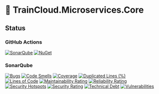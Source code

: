 ﻿# 🚆 TrainCloud.Microservices.Core

## Status

### GitHub Actions
[![SonarQube](https://github.com/traincloud-net/TrainCloud.Microservices.Core/actions/workflows/sonarqube.yml/badge.svg)](https://github.com/traincloud-net/TrainCloud.Microservices.Core/actions/workflows/sonarqube.yml) 
[![NuGet](https://github.com/traincloud-net/TrainCloud.Microservices.Core/actions/workflows/nuget.yml/badge.svg)](https://github.com/traincloud-net/TrainCloud.Microservices.Core/actions/workflows/nuget.yml) 

### SonarQube
[![Bugs](https://sonarqube.traincloud.net/api/project_badges/measure?project=TrainCloud.Microservices.Core&metric=bugs&token=sqb_65ad9072240a5177a2b415bbae921a846c2b126e)](https://sonarqube.traincloud.net/dashboard?id=TrainCloud.Microservices.Core) 
[![Code Smells](https://sonarqube.traincloud.net/api/project_badges/measure?project=TrainCloud.Microservices.Core&metric=code_smells&token=sqb_65ad9072240a5177a2b415bbae921a846c2b126e)](https://sonarqube.traincloud.net/dashboard?id=TrainCloud.Microservices.Core) 
[![Coverage](https://sonarqube.traincloud.net/api/project_badges/measure?project=TrainCloud.Microservices.Core&metric=coverage&token=sqb_65ad9072240a5177a2b415bbae921a846c2b126e)](https://sonarqube.traincloud.net/dashboard?id=TrainCloud.Microservices.Core) 
[![Duplicated Lines (%)](https://sonarqube.traincloud.net/api/project_badges/measure?project=TrainCloud.Microservices.Core&metric=duplicated_lines_density&token=sqb_65ad9072240a5177a2b415bbae921a846c2b126e)](https://sonarqube.traincloud.net/dashboard?id=TrainCloud.Microservices.Core) 
[![Lines of Code](https://sonarqube.traincloud.net/api/project_badges/measure?project=TrainCloud.Microservices.Core&metric=ncloc&token=sqb_65ad9072240a5177a2b415bbae921a846c2b126e)](https://sonarqube.traincloud.net/dashboard?id=TrainCloud.Microservices.Core) 
[![Maintainability Rating](https://sonarqube.traincloud.net/api/project_badges/measure?project=TrainCloud.Microservices.Core&metric=sqale_rating&token=sqb_65ad9072240a5177a2b415bbae921a846c2b126e)](https://sonarqube.traincloud.net/dashboard?id=TrainCloud.Microservices.Core) 
[![Reliability Rating](https://sonarqube.traincloud.net/api/project_badges/measure?project=TrainCloud.Microservices.Core&metric=reliability_rating&token=sqb_65ad9072240a5177a2b415bbae921a846c2b126e)](https://sonarqube.traincloud.net/dashboard?id=TrainCloud.Microservices.Core) 
[![Security Hotspots](https://sonarqube.traincloud.net/api/project_badges/measure?project=TrainCloud.Microservices.Core&metric=security_hotspots&token=sqb_65ad9072240a5177a2b415bbae921a846c2b126e)](https://sonarqube.traincloud.net/dashboard?id=TrainCloud.Microservices.Core) 
[![Security Rating](https://sonarqube.traincloud.net/api/project_badges/measure?project=TrainCloud.Microservices.Core&metric=security_rating&token=sqb_65ad9072240a5177a2b415bbae921a846c2b126e)](https://sonarqube.traincloud.net/dashboard?id=TrainCloud.Microservices.Core) 
[![Technical Debt](https://sonarqube.traincloud.net/api/project_badges/measure?project=TrainCloud.Microservices.Core&metric=sqale_index&token=sqb_65ad9072240a5177a2b415bbae921a846c2b126e)](https://sonarqube.traincloud.net/dashboard?id=TrainCloud.Microservices.Core) 
[![Vulnerabilities](https://sonarqube.traincloud.net/api/project_badges/measure?project=TrainCloud.Microservices.Core&metric=vulnerabilities&token=sqb_65ad9072240a5177a2b415bbae921a846c2b126e)](https://sonarqube.traincloud.net/dashboard?id=TrainCloud.Microservices.Core)
